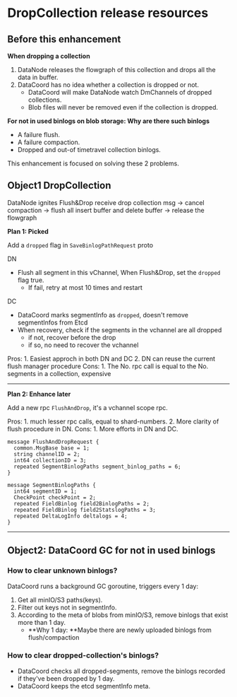 # DropCollection release resources

## Before this enhancement

**When dropping a collection**

1. DataNode releases the flowgraph of this collection and drops all the data in buffer.
2. DataCoord has no idea whether a collection is dropped or not.
    - DataCoord will make DataNode watch DmChannels of dropped collections.
    - Blob files will never be removed even if the collection is dropped.

**For not in used binlogs on blob storage: Why are there such binlogs**
- A failure flush.
- A failure compaction.
- Dropped and out-of timetravel collection binlogs.

This enhancement is focused on solving these 2 problems.

## Object1 DropCollection

DataNode ignites Flush&Drop
    receive drop collection msg ->
    cancel compaction ->
    flush all insert buffer and delete buffer ->
    release the flowgraph

**Plan 1: Picked**

Add a `dropped` flag in `SaveBinlogPathRequest` proto

DN
- Flush all segment in this vChannel, When Flush&Drop, set the `dropped` flag true.
    - If fail, retry at most 10 times and restart

DC
- DataCoord marks segmentInfo as `dropped`, doesn't remove segmentInfos from Etcd
- When recovery, check if the segments in the vchannel are all dropped
    - if not, recover before the drop
    - if so, no need to recover the vchannel

Pros:
    1. Easiest approch in both DN and DC
    2. DN can reuse the current flush manager procedure
Cons:
    1. The No. rpc call is equal to the No. segments in a collection, expensive

---

**Plan 2: Enhance later**

Add a new rpc `FlushAndDrop`, it's a vchannel scope rpc.

Pros:
    1. much lesser rpc calls, equal to shard-numbers.
    2. More clarity of flush procedure in DN.
Cons:
    1. More efforts in DN and DC.

```
message FlushAndDropRequest {
  common.MsgBase base = 1;
  string channelID = 2;
  int64 collectionID = 3;
  repeated SegmentBinlogPaths segment_binlog_paths = 6;
}

message SegmentBinlogPaths {
  int64 segmentID = 1;
  CheckPoint checkPoint = 2;
  repeated FieldBinlog field2BinlogPaths = 2;
  repeated FieldBinlog field2StatslogPaths = 3;
  repeated DeltaLogInfo deltalogs = 4;
}
```

---

## Object2: DataCoord GC for not in used binlogs

### How to clear unknown binlogs?
DataCoord runs a background GC goroutine, triggers every 1 day:
1. Get all minIO/S3 paths(keys).
2. Filter out keys not in segmentInfo.
3. According to the meta of blobs from minIO/S3, remove binlogs that exist more than 1 day.
    - **Why 1 day: **Maybe there are newly uploaded binlogs from flush/compaction

### How to clear dropped-collection's binlogs?
- DataCoord checks all dropped-segments, remove the binlogs recorded if they've been dropped by 1 day.
- DataCoord keeps the etcd segmentInfo meta.
